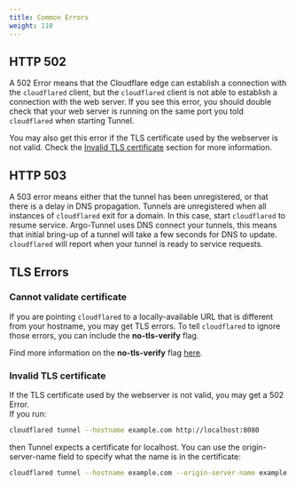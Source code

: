 ```yaml
---
title: Common Errors
weight: 110
---
```


## HTTP 502

A 502 Error means that the Cloudflare edge can establish a connection with the `cloudflared` client, but the `cloudflared` client is not able to establish a connection with the web server. If you see this error, you should double check that your web server is running on the same port you told `cloudflared` when starting Tunnel.

You may also get this error if the TLS certificate used by the webserver is not valid. Check the [Invalid TLS certificate](#invalid-tls) section for more information.

## HTTP 503

A 503 error means either that the tunnel has been unregistered, or that there is a delay in DNS propagation.  Tunnels are unregistered when all instances of `cloudflared` exit for a domain.  In this case, start `cloudflared` to resume service.  Argo-Tunnel uses DNS connect your tunnels, this means that initial bring-up of a tunnel will take a few seconds for DNS to update.  `cloudflared` will report when your tunnel is ready to service requests.

## TLS Errors

### Cannot validate certificate

If you are pointing `cloudflared` to a locally-available URL that is different from your hostname, you may get TLS errors. To tell `cloudflared` to ignore those errors, you can include the **no-tls-verify** flag.

Find more information on the **no-tls-verify** flag [here](https://developers.cloudflare.com/argo-tunnel/reference/arguments/#no-tls-verify).

### <a name="invalid-tls"></a> Invalid TLS certificate
If the TLS certificate used by the webserver is not valid, you may get a 502 Error.   
If you run:

```bash
cloudflared tunnel --hostname example.com http://localhost:8080
```

then Tunnel expects a certificate for localhost. You can use the origin-server-name field to specify what the name is in the certificate:

```bash
cloudflared tunnel --hostname example.com --origin-server-name example.com http://localhost:8080
```